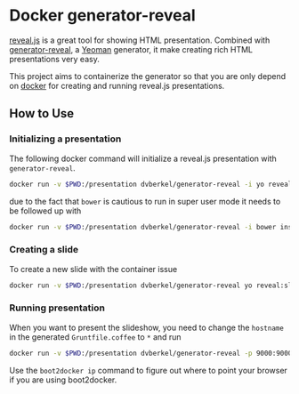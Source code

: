 Docker generator-reveal
=======================

[reveal.js][] is a great tool for showing HTML presentation. Combined
with [generator-reveal][], a [Yeoman][yeoman] generator, it make
creating rich HTML presentations very easy.

This project aims to containerize the generator so that you are only
depend on [docker][] for creating and running reveal.js presentations.

How to Use
----------

### Initializing a presentation

The following docker command will initialize a reveal.js presentation
with `generator-reveal`.

```sh
docker run -v $PWD:/presentation dvberkel/generator-reveal -i yo reveal
```

due to the fact that `bower` is cautious to run in super user mode it
needs to be followed up with

```sh
docker run -v $PWD:/presentation dvberkel/generator-reveal -i bower install
```

### Creating a slide

To create a new slide with the container issue

```sh
docker run -v $PWD:/presentation dvberkel/generator-reveal yo reveal:slide
```

### Running presentation

When you want to present the slideshow, you need to change the
`hostname` in the generated `Gruntfile.coffee` to `*` and run

```sh
docker run -v $PWD:/presentation dvberkel/generator-reveal -p 9000:9000 -p 35729:35729 grunt serve
```

Use the `boot2docker ip` command to figure out where to point your
browser if you are using boot2docker.

[reveal.js]: http://lab.hakim.se/reveal-js/#/
[generator-reveal]: https://github.com/slara/generator-reveal
[yeoman]: http://yeoman.io/
[docker]: https://www.docker.com/
